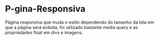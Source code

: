 # P-gina-Responsiva
Página responsiva que muda o estilo dependendo do tamanho da tela em que a página será exibida, foi utilizado bastante media query e as propriedades float em divs e imagens.
